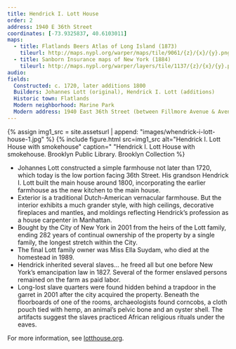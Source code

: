 ```yaml
---
title: Hendrick I. Lott House
order: 2
address: 1940 E 36th Street
coordinates: [-73.9325837, 40.6103011]
maps:
  - title: Flatlands Beers Atlas of Long Island (1873)
    tileurl: http://maps.nypl.org/warper/maps/tile/9061/{z}/{x}/{y}.png
  - title: Sanborn Insurance maps of New York (1884)
    tileurl: http://maps.nypl.org/warper/layers/tile/1137/{z}/{x}/{y}.png
audio:
fields:
  Constructed: c. 1720, later additions 1800
  Builders: Johannes Lott (original), Hendrick I. Lott (additions)
  Historic town: Flatlands
  Modern neighborhood: Marine Park
  Modern address: 1940 East 36th Street (between Fillmore Avenue & Avenue S)
---
```


{% assign img1_src = site.assetsurl | append: "images/whendrick-i-lott-house-1.jpg" %}
{% include figure.html src=img1_src alt="Hendrick I. Lott House with smokehouse" caption=" "Hendrick I. Lott House with smokehouse. Brooklyn Public Library. Brooklyn Collection %}

- Johannes Lott constructed a simple farmhouse not later than 1720, which today is the low portion facing 36th Street.
His grandson Hendrick I. Lott built the main house around 1800, incorporating the earlier farmhouse as the new kitchen to the main house.
- Exterior is a traditional Dutch-American vernacular farmhouse. But the interior exhibits a much grander style, with high ceilings, decorative fireplaces and mantles, and moldings reflecting Hendrick’s profession as a house carpenter in Manhattan.
- Bought by the City of New York in 2001 from the heirs of the Lott family, ending 282 years of continual ownership of the property by a single family, the longest stretch within the City.
- The final Lott family owner was Miss Ella Suydam, who died at the homestead in 1989.
- Hendrick inherited several slaves… he freed all but one before New York’s emancipation law in 1827. Several of the former enslaved persons remained on the farm as paid labor.
- Long-lost slave quarters were found hidden behind a trapdoor in the garret in 2001 after the city acquired the property. Beneath the floorboards of one of the rooms, archaeologists found corncobs, a cloth pouch tied with hemp, an animal’s pelvic bone and an oyster shell. The artifacts suggest the slaves practiced African religious rituals under the eaves.

For more information, see [lotthouse.org](http://www.lotthouse.org/history).
